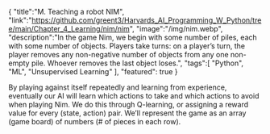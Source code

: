 {
    "title":"M. Teaching a robot NIM",
    "link":"https://github.com/greent3/Harvards_AI_Programming_W_Python/tree/main/Chapter_4_Learning/nim/nim",
    "image":"/img/nim.webp",
    "description":"In the game Nim, we begin with some number of piles, each with some number of objects. Players take turns: on a player’s turn, the player removes any non-negative number of objects from any one non-empty pile. Whoever removes the last object loses.",
    "tags":[
        "Python",
        "ML",
        "Unsupervised Learning"
        ],
    "featured": true
}


By playing against itself repeatedly and learning from experience, eventually our AI will learn which actions to take and which actions to avoid when playing Nim. We do this through Q-learning, or assigning a reward value for every (state, action) pair. We’ll represent the game as an array (game board) of numbers (# of pieces in each row).
